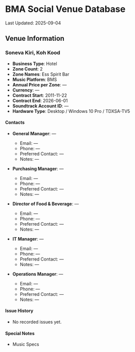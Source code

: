 # BMA Social Venue Database

Last Updated: 2025-09-04

## Venue Information

### Soneva Kiri, Koh Kood
- **Business Type**: Hotel
- **Zone Count**: 2
- **Zone Names**: Ess Spirit Bar
- **Music Platform**: BMS
- **Annual Price per Zone**: —
- **Currency**: —
- **Contract Start**: 2011-11-22
- **Contract End**: 2026-06-01
- **Soundtrack Account ID**: —
- **Hardware Type**: Desktop / Windows 10 Pro / TDXSA-TV5

#### Contacts
- **General Manager**: —
  - Email: —
  - Phone: —
  - Preferred Contact: —
  - Notes: —

- **Purchasing Manager**: —
  - Email: —
  - Phone: —
  - Preferred Contact: —
  - Notes: —

- **Director of Food & Beverage**: —
  - Email: —
  - Phone: —
  - Preferred Contact: —
  - Notes: —

- **IT Manager**: —
  - Email: —
  - Phone: —
  - Preferred Contact: —
  - Notes: —

- **Operations Manager**: —
  - Email: —
  - Phone: —
  - Preferred Contact: —
  - Notes: —

#### Issue History
- No recorded issues yet.

#### Special Notes
- Music Specs
